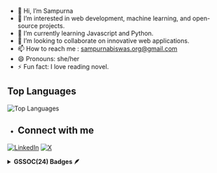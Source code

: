 - 👋 Hi, I’m Sampurna
- 👀 I’m interested in web development, machine learning, and open-source projects. 
- 🌱 I’m currently learning Javascript and Python.
- 💞️ I’m looking to collaborate on innovative web applications.
- 📫 How to reach me : sampurnabiswas.org@gmail.com 
- 😄 Pronouns: she/her
- ⚡ Fun fact: I love reading novel.

## Top Languages
![Top Languages](https://github-readme-stats.vercel.app/api/top-langs/?username=SamPurna023&layout=compact&theme=radical)

- ## Connect with me
[![LinkedIn](https://img.shields.io/badge/LinkedIn-blue?style=flat&logo=linkedin&logoColor=white)](https://www.linkedin.com/in/sampurna-biswas-7487bb290)
[![X](https://img.shields.io/badge/X-1DA1F2?style=flat&logo=x&logoColor=white)](https://x.com/SampurnaBiswa23)

<!---
SamPurna023/SamPurna023 is a ✨ special ✨ repository because its `README.md` (this file) appears on your GitHub profile.
You can click the Preview link to take a look at your changes.
--->

<details>	
 <summary><b>GSSOC(24) Badges 🪶</b></summary><br>
<div style='display:flex; align-items:center; gap: 10px;' align='center'><a href="https://gssoc.girlscript.tech/leaderboard">
<img src="https://raw.githubusercontent.com/GSSoC24/Postman-Challenge/main/docs/assets/Postman%20White.png" width="100px" height="100px" />
  </a>
</div>
</details>
